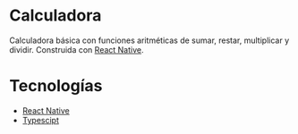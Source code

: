 # Calculadora

Calculadora básica con funciones aritméticas de sumar, restar, multiplicar y dividir. Construida con [React Native](https://reactnative.dev/docs/getting-started).

# Tecnologías

- [React Native](https://reactnative.dev/docs/getting-started)
- [Typescipt](https://www.typescriptlang.org/)
